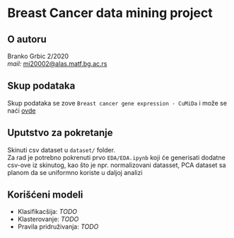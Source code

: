 # Breast Cancer data mining project

## O autoru
Branko Grbic 2/2020 <br>
_mail:_ mi20002@alas.matf.bg.ac.rs

## Skup podataka

Skup podataka se zove `Breast cancer gene expression - CuMiDa` i može se naći [ovde](https://www.kaggle.com/datasets/brunogrisci/breast-cancer-gene-expression-cumida/code?resource=download)

## Uputstvo za pokretanje

Skinuti csv dataset u `dataset/` folder. <br>
Za rad je potrebno pokrenuti prvo `EDA/EDA.ipynb` koji će generisati dodatne csv-ove iz skinutog, kao što je npr. normalizovani datasset, PCA dataset sa planom da se uniformno koriste u daljoj analizi

## Korišćeni modeli

- Klasifikacšija: _TODO_
- Klasterovanje: _TODO_
- Pravila pridruživanja: _TODO_


